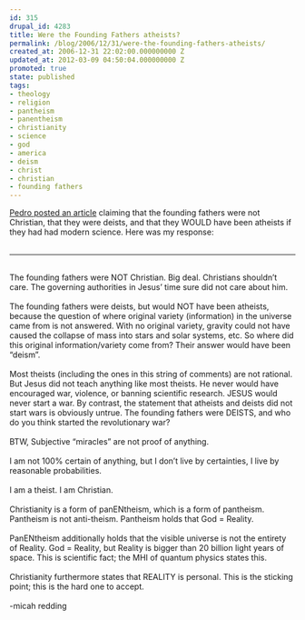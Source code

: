 ```yaml
---
id: 315
drupal_id: 4283
title: Were the Founding Fathers atheists?
permalink: /blog/2006/12/31/were-the-founding-fathers-atheists/
created_at: 2006-12-31 22:02:00.000000000 Z
updated_at: 2012-03-09 04:50:04.000000000 Z
promoted: true
state: published
tags:
- theology
- religion
- pantheism
- panentheism
- christianity
- science
- god
- america
- deism
- christ
- christian
- founding fathers
---
```

<a href="http://www.wayofthemind.org/2006/12/28/deism-and-pantheism/">Pedro posted an article</a> claiming that the founding fathers were not Christian, that they were deists, and that they WOULD have been atheists if they had had modern science. Here was my response:<br /><br /><hr /><br />The founding fathers were NOT Christian. Big deal. Christians shouldn’t care. The governing authorities in Jesus’ time sure did not care about him.<br /><br />The founding fathers were deists, but would NOT have been atheists, because the question of where original variety (information) in the universe came from is not answered. With no original variety, gravity could not have caused the collapse of mass into stars and solar systems, etc. So where did this original information/variety come from? Their answer would have been “deism”.<br /><br />Most theists (including the ones in this string of comments) are not rational. But Jesus did not teach anything like most theists. He never would have encouraged war, violence, or banning scientific research. JESUS would never start a war. By contrast, the statement that atheists and deists did not start wars is obviously untrue. The founding fathers were DEISTS, and who do you think started the revolutionary war?<br /><br />BTW, Subjective “miracles” are not proof of anything.<br /><br />I am not 100% certain of anything, but I don’t live by certainties, I live by reasonable probabilities.<br /><br />I am a theist. I am Christian.<br /><br />Christianity is a form of panENtheism, which is a form of pantheism. Pantheism is not anti-theism. Pantheism holds that God = Reality.<br /><br />PanENtheism additionally holds that the visible universe is not the entirety of Reality. God = Reality, but Reality is bigger than 20 billion light years of space. This is scientific fact; the MHI of quantum physics states this.<br /><br />Christianity furthermore states that REALITY is personal. This is the sticking point; this is the hard one to accept.<br /><br />-micah redding
